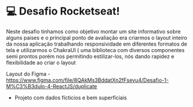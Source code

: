 # 💻 Desafio Rocketseat!


Neste desafio tinhamos como objetivo montar um site informativo sobre alguns paises e o principal ponto de avaliação era criarmos o layout inteiro da nossa aplicação trabalhando responsividade em diferentes formatos de tela e utilizarmos o ChakraUI ( uma biblioteca com diversos componentes semi prontos porém nos permitindo estilizar-los, nós dando rapidez e flexibilidade ao criar o layout

Layout do Figma - https://www.figma.com/file/8QAkMs3BddatXn2fFseyu4/Desafio-1-M%C3%B3dulo-4-ReactJS/duplicate

* Projeto com dados fícticios e bem superfíciais
